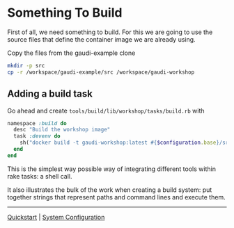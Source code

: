 # Something To Build

First of all, we need something to build. For this we are going to use the source files that define the container image we are already using.

Copy the files from the gaudi-example clone

```sh
mkdir -p src
cp -r /workspace/gaudi-example/src /workspace/gaudi-workshop
```

## Adding a build task

Go ahead and create `tools/build/lib/workshop/tasks/build.rb` with

```ruby
namespace :build do
  desc "Build the workshop image"
  task :devenv do
    sh("docker build -t gaudi-workshop:latest #{$configuration.base}/src/workshop")
  end
end
```

This is the simplest way possible way of integrating different tools within rake tasks: a shell call.

It also illustrates the bulk of the work when creating a build system: put together strings that represent paths and command lines and execute them.

----
[Quickstart](01.md) | [System Configuration](03.md)
